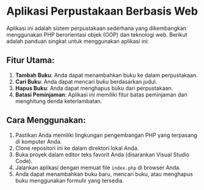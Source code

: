 # Aplikasi Perpustakaan Berbasis Web

Aplikasi ini adalah sistem perpustakaan sederhana yang dikembangkan menggunakan PHP berorientasi objek (OOP) dan teknologi web. Berikut adalah panduan singkat untuk menggunakan aplikasi ini:

## Fitur Utama:

1. **Tambah Buku**: Anda dapat menambahkan buku ke dalam perpustakaan.
2. **Cari Buku**: Anda dapat mencari buku berdasarkan judul.
3. **Hapus Buku**: Anda dapat menghapus buku dari perpustakaan.
4. **Batasi Peminjaman**: Aplikasi ini memiliki fitur batas peminjaman dan menghitung denda keterlambatan.

## Cara Menggunakan:

1. Pastikan Anda memiliki lingkungan pengembangan PHP yang terpasang di komputer Anda.
2. Clone repositori ini ke dalam direktori lokal Anda.
3. Buka proyek dalam editor teks favorit Anda (disarankan Visual Studio Code).
4. Jalankan aplikasi dengan memuat file `index.php` di browser Anda.
5. Anda dapat menambahkan buku baru, mencari buku, atau menghapus buku menggunakan formulir yang tersedia.
